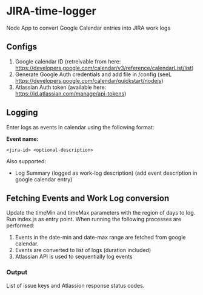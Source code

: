 # JIRA-time-logger
Node App to convert Google Calendar entries into JIRA work logs

## Configs
1. Google calendar ID (retreivable from here: https://developers.google.com/calendar/v3/reference/calendarList/list)
2. Generate Google Auth credentials and add file in /config (seeL https://developers.google.com/calendar/quickstart/nodejs)
3. Atlassian Auth token (available here: https://id.atlassian.com/manage/api-tokens)


## Logging
Enter logs as events in calendar using the following format:

**Event name:** 

    <jira-id> <optional-description>
    
   Also supported:
   - Log Summary (logged as work-log description) (add event description in google calendar entry)

## Fetching Events and Work Log conversion
Update the timeMin and timeMax parameters with the region of days to log. 
Run index.js as entry point. When running the following processes are performed:

1. Events in the date-min and date-max range are fetched from google calendar.
2. Events are converted to list of logs (duration included)
3. Atlassian API is used to sequentially log events

### Output
List of issue keys and Atlassion response status codes. 
